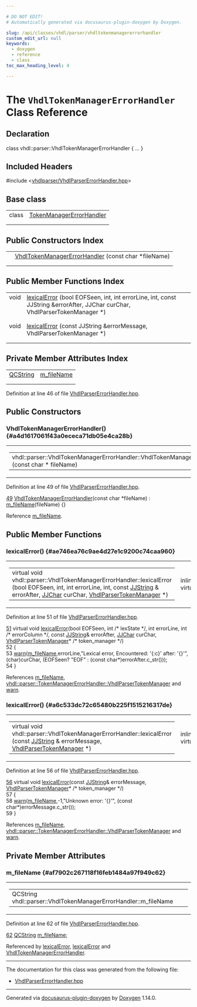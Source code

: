 ```yaml
---

# DO NOT EDIT!
# Automatically generated via docusaurus-plugin-doxygen by Doxygen.

slug: /api/classes/vhdl/parser/vhdltokenmanagererrorhandler
custom_edit_url: null
keywords:
  - doxygen
  - reference
  - class
toc_max_heading_level: 4

---
```


<div class="doxyPage">

# The `VhdlTokenManagerErrorHandler` Class Reference



## Declaration

<div class="doxyDeclaration">
class vhdl::parser::VhdlTokenManagerErrorHandler { ... }
</div>

## Included Headers

<div class="doxyIncludesList">#include &lt;<a href="/web-doxygen/docs/api/files/vhdlparser/vhdlparsererrorhandler-hpp">vhdlparser/VhdlParserErrorHandler.hpp</a>&gt;
</div>

## Base class

<table class="doxyMembersIndex">

<tr class="doxyMemberIndexItem">
<td class="doxyMemberIndexItemType" align="left" valign="top">class</td>
<td class="doxyMemberIndexItemName" align="left" valign="top"><a href="/web-doxygen/docs/api/classes/vhdl/parser/tokenmanagererrorhandler">TokenManagerErrorHandler</a></td>
</tr>
<tr class="doxyMemberIndexDescription">
<td class="doxyMemberIndexDescriptionLeft"></td>
<td class="doxyMemberIndexDescriptionRight">
</td>
</tr>
<tr class="doxyMemberIndexSeparator">
<td class="doxyMemberIndexSeparator" colspan="2"></td>
</tr>

</table>

## Public Constructors Index

<table class="doxyMembersIndex">

<tr class="doxyMemberIndexItem">
<td class="doxyMemberIndexItemType" align="left" valign="top"></td>
<td class="doxyMemberIndexItemName" align="left" valign="top"><a href="#a4d1617061f43a0ececa71db05e4ca28b">VhdlTokenManagerErrorHandler</a> (const char *fileName)</td>
</tr>
<tr class="doxyMemberIndexDescription">
<td class="doxyMemberIndexDescriptionLeft"></td>
<td class="doxyMemberIndexDescriptionRight">
</td>
</tr>
<tr class="doxyMemberIndexSeparator">
<td class="doxyMemberIndexSeparator" colspan="2"></td>
</tr>

</table>

## Public Member Functions Index

<table class="doxyMembersIndex">

<tr class="doxyMemberIndexItem">
<td class="doxyMemberIndexItemType" align="left" valign="top">void</td>
<td class="doxyMemberIndexItemName" align="left" valign="top"><a href="#ae746ea76c9ae4d27e1c9200c74caa960">lexicalError</a> (bool EOFSeen, int, int errorLine, int, const JJString &amp;errorAfter, JJChar curChar, VhdlParserTokenManager *)</td>
</tr>
<tr class="doxyMemberIndexDescription">
<td class="doxyMemberIndexDescriptionLeft"></td>
<td class="doxyMemberIndexDescriptionRight">
</td>
</tr>
<tr class="doxyMemberIndexSeparator">
<td class="doxyMemberIndexSeparator" colspan="2"></td>
</tr>

<tr class="doxyMemberIndexItem">
<td class="doxyMemberIndexItemType" align="left" valign="top">void</td>
<td class="doxyMemberIndexItemName" align="left" valign="top"><a href="#a6c533dc72c65480b225f1515216317de">lexicalError</a> (const JJString &amp;errorMessage, VhdlParserTokenManager *)</td>
</tr>
<tr class="doxyMemberIndexDescription">
<td class="doxyMemberIndexDescriptionLeft"></td>
<td class="doxyMemberIndexDescriptionRight">
</td>
</tr>
<tr class="doxyMemberIndexSeparator">
<td class="doxyMemberIndexSeparator" colspan="2"></td>
</tr>

</table>

## Private Member Attributes Index

<table class="doxyMembersIndex">

<tr class="doxyMemberIndexItem">
<td class="doxyMemberIndexItemType" align="left" valign="top"><a href="/web-doxygen/docs/api/classes/qcstring">QCString</a></td>
<td class="doxyMemberIndexItemName" align="left" valign="top"><a href="#af7902c267118f16feb1484a97f949c62">m_fileName</a></td>
</tr>
<tr class="doxyMemberIndexDescription">
<td class="doxyMemberIndexDescriptionLeft"></td>
<td class="doxyMemberIndexDescriptionRight">
</td>
</tr>
<tr class="doxyMemberIndexSeparator">
<td class="doxyMemberIndexSeparator" colspan="2"></td>
</tr>

</table>


Definition at line 46 of file <a href="/web-doxygen/docs/api/files/vhdlparser/vhdlparsererrorhandler-hpp">VhdlParserErrorHandler.hpp</a>.

<div class="doxySectionDef">

## Public Constructors

### VhdlTokenManagerErrorHandler() {#a4d1617061f43a0ececa71db05e4ca28b}

<div class="doxyMemberItem">
<div class="doxyMemberProto">
<table class="doxyMemberLabels">
<tr class="doxyMemberLabels">
<td class="doxyMemberLabelsLeft">
<table class="doxyMemberName">
<tr>
<td class="doxyMemberName">vhdl::parser::VhdlTokenManagerErrorHandler::VhdlTokenManagerErrorHandler (const char * fileName)</td>
</tr>
</table>
</td>
<td class="doxyMemberLabelsRight">
<span class="doxyMemberLabels">
<span class="doxyMemberLabel inline">inline</span>
</span>
</td>
</tr>
</table>
</div>
<div class="doxyMemberDoc">



Definition at line 49 of file <a href="/web-doxygen/docs/api/files/vhdlparser/vhdlparsererrorhandler-hpp">VhdlParserErrorHandler.hpp</a>.

<div class="doxyProgramListing">

<div class="doxyCodeLine"><span class="doxyLineNumber"><a href="#a4d1617061f43a0ececa71db05e4ca28b">49</a></span><span class="doxyLineContent"><span class="doxyHighlight">    <a href="#a4d1617061f43a0ececa71db05e4ca28b">VhdlTokenManagerErrorHandler</a>(</span><span class="doxyHighlightKeyword">const</span><span class="doxyHighlight"> </span><span class="doxyHighlightKeywordType">char</span><span class="doxyHighlight"> *fileName) : <a href="#af7902c267118f16feb1484a97f949c62">m_fileName</a>(fileName) {}</span></span></div>

</div>


Reference <a href="#af7902c267118f16feb1484a97f949c62">m\_fileName</a>.
</div>
</div>

</div>

<div class="doxySectionDef">

## Public Member Functions

### lexicalError() {#ae746ea76c9ae4d27e1c9200c74caa960}

<div class="doxyMemberItem">
<div class="doxyMemberProto">
<table class="doxyMemberLabels">
<tr class="doxyMemberLabels">
<td class="doxyMemberLabelsLeft">
<table class="doxyMemberName">
<tr>
<td class="doxyMemberName">virtual void vhdl::parser::VhdlTokenManagerErrorHandler::lexicalError (bool EOFSeen, int, int errorLine, int, const <a href="/web-doxygen/docs/api/files/vhdlparser/javacc-h/#a53453cc4dabae8211762d8e348cf7a00">JJString</a> &amp; errorAfter, <a href="/web-doxygen/docs/api/files/vhdlparser/javacc-h/#ac92fa8b4f5fb2ad4efec4f05be1c911b">JJChar</a> curChar, <a href="/web-doxygen/docs/api/classes/vhdl/parser/vhdlparsertokenmanager">VhdlParserTokenManager</a> *)</td>
</tr>
</table>
</td>
<td class="doxyMemberLabelsRight">
<span class="doxyMemberLabels">
<span class="doxyMemberLabel inline">inline</span>
<span class="doxyMemberLabel virtual">virtual</span>
</span>
</td>
</tr>
</table>
</div>
<div class="doxyMemberDoc">



Definition at line 51 of file <a href="/web-doxygen/docs/api/files/vhdlparser/vhdlparsererrorhandler-hpp">VhdlParserErrorHandler.hpp</a>.

<div class="doxyProgramListing">

<div class="doxyCodeLine"><span class="doxyLineNumber"><a href="#ae746ea76c9ae4d27e1c9200c74caa960">51</a></span><span class="doxyLineContent"><span class="doxyHighlight">    </span><span class="doxyHighlightKeyword">virtual</span><span class="doxyHighlight"> </span><span class="doxyHighlightKeywordType">void</span><span class="doxyHighlight"> <a href="#ae746ea76c9ae4d27e1c9200c74caa960">lexicalError</a>(</span><span class="doxyHighlightKeywordType">bool</span><span class="doxyHighlight"> EOFSeen, </span><span class="doxyHighlightKeywordType">int</span><span class="doxyHighlight"> </span><span class="doxyHighlightComment">/* lexState */</span><span class="doxyHighlight">, </span><span class="doxyHighlightKeywordType">int</span><span class="doxyHighlight"> errorLine, </span><span class="doxyHighlightKeywordType">int</span><span class="doxyHighlight"> </span><span class="doxyHighlightComment">/* errorColumn */</span><span class="doxyHighlight">, </span><span class="doxyHighlightKeyword">const</span><span class="doxyHighlight"> <a href="/web-doxygen/docs/api/files/vhdlparser/javacc-h/#a53453cc4dabae8211762d8e348cf7a00">JJString</a>&amp; errorAfter, <a href="/web-doxygen/docs/api/files/vhdlparser/javacc-h/#ac92fa8b4f5fb2ad4efec4f05be1c911b">JJChar</a> curChar, <a href="/web-doxygen/docs/api/classes/vhdl/parser/tokenmanagererrorhandler/#aff28441094086f5cbf8ee8f34a8bc9a4">VhdlParserTokenManager</a>* </span><span class="doxyHighlightComment">/* token_manager */</span><span class="doxyHighlight">)</span></span></div>
<div class="doxyCodeLine"><span class="doxyLineNumber">52</span><span class="doxyLineContent"><span class="doxyHighlight">    {</span></span></div>
<div class="doxyCodeLine"><span class="doxyLineNumber">53</span><span class="doxyLineContent"><span class="doxyHighlight">      <a href="/web-doxygen/docs/api/files/src/message-h/#a85b390806d83bbaeb7d12383001c0dfb">warn</a>(<a href="#af7902c267118f16feb1484a97f949c62">m_fileName</a>,errorLine,</span><span class="doxyHighlightStringLiteral">"Lexical error, Encountered: '{:c}' after: '{}'"</span><span class="doxyHighlight">,(</span><span class="doxyHighlightKeywordType">char</span><span class="doxyHighlight">)curChar, (EOFSeen? </span><span class="doxyHighlightStringLiteral">"EOF"</span><span class="doxyHighlight"> : (</span><span class="doxyHighlightKeyword">const</span><span class="doxyHighlight"> </span><span class="doxyHighlightKeywordType">char</span><span class="doxyHighlight">*)errorAfter.c_str()));</span></span></div>
<div class="doxyCodeLine"><span class="doxyLineNumber">54</span><span class="doxyLineContent"><span class="doxyHighlight">    }</span></span></div>

</div>


References <a href="#af7902c267118f16feb1484a97f949c62">m\_fileName</a>, <a href="/web-doxygen/docs/api/classes/vhdl/parser/tokenmanagererrorhandler/#aff28441094086f5cbf8ee8f34a8bc9a4">vhdl::parser::TokenManagerErrorHandler::VhdlParserTokenManager</a> and <a href="/web-doxygen/docs/api/files/src/message-h/#a85b390806d83bbaeb7d12383001c0dfb">warn</a>.
</div>
</div>

### lexicalError() {#a6c533dc72c65480b225f1515216317de}

<div class="doxyMemberItem">
<div class="doxyMemberProto">
<table class="doxyMemberLabels">
<tr class="doxyMemberLabels">
<td class="doxyMemberLabelsLeft">
<table class="doxyMemberName">
<tr>
<td class="doxyMemberName">virtual void vhdl::parser::VhdlTokenManagerErrorHandler::lexicalError (const <a href="/web-doxygen/docs/api/files/vhdlparser/javacc-h/#a53453cc4dabae8211762d8e348cf7a00">JJString</a> &amp; errorMessage, <a href="/web-doxygen/docs/api/classes/vhdl/parser/vhdlparsertokenmanager">VhdlParserTokenManager</a> *)</td>
</tr>
</table>
</td>
<td class="doxyMemberLabelsRight">
<span class="doxyMemberLabels">
<span class="doxyMemberLabel inline">inline</span>
<span class="doxyMemberLabel virtual">virtual</span>
</span>
</td>
</tr>
</table>
</div>
<div class="doxyMemberDoc">



Definition at line 56 of file <a href="/web-doxygen/docs/api/files/vhdlparser/vhdlparsererrorhandler-hpp">VhdlParserErrorHandler.hpp</a>.

<div class="doxyProgramListing">

<div class="doxyCodeLine"><span class="doxyLineNumber"><a href="#a6c533dc72c65480b225f1515216317de">56</a></span><span class="doxyLineContent"><span class="doxyHighlight">    </span><span class="doxyHighlightKeyword">virtual</span><span class="doxyHighlight"> </span><span class="doxyHighlightKeywordType">void</span><span class="doxyHighlight"> <a href="#a6c533dc72c65480b225f1515216317de">lexicalError</a>(</span><span class="doxyHighlightKeyword">const</span><span class="doxyHighlight"> <a href="/web-doxygen/docs/api/files/vhdlparser/javacc-h/#a53453cc4dabae8211762d8e348cf7a00">JJString</a>&amp; errorMessage, <a href="/web-doxygen/docs/api/classes/vhdl/parser/tokenmanagererrorhandler/#aff28441094086f5cbf8ee8f34a8bc9a4">VhdlParserTokenManager</a>* </span><span class="doxyHighlightComment">/* token_manager */</span><span class="doxyHighlight">)</span></span></div>
<div class="doxyCodeLine"><span class="doxyLineNumber">57</span><span class="doxyLineContent"><span class="doxyHighlight">    {</span></span></div>
<div class="doxyCodeLine"><span class="doxyLineNumber">58</span><span class="doxyLineContent"><span class="doxyHighlight">      <a href="/web-doxygen/docs/api/files/src/message-h/#a85b390806d83bbaeb7d12383001c0dfb">warn</a>(<a href="#af7902c267118f16feb1484a97f949c62">m_fileName</a>,-1,</span><span class="doxyHighlightStringLiteral">"Unknown error: '{}'"</span><span class="doxyHighlight">, (</span><span class="doxyHighlightKeyword">const</span><span class="doxyHighlight"> </span><span class="doxyHighlightKeywordType">char</span><span class="doxyHighlight">*)errorMessage.c_str());</span></span></div>
<div class="doxyCodeLine"><span class="doxyLineNumber">59</span><span class="doxyLineContent"><span class="doxyHighlight">    }</span></span></div>

</div>


References <a href="#af7902c267118f16feb1484a97f949c62">m\_fileName</a>, <a href="/web-doxygen/docs/api/classes/vhdl/parser/tokenmanagererrorhandler/#aff28441094086f5cbf8ee8f34a8bc9a4">vhdl::parser::TokenManagerErrorHandler::VhdlParserTokenManager</a> and <a href="/web-doxygen/docs/api/files/src/message-h/#a85b390806d83bbaeb7d12383001c0dfb">warn</a>.
</div>
</div>

</div>

<div class="doxySectionDef">

## Private Member Attributes

### m\_fileName {#af7902c267118f16feb1484a97f949c62}

<div class="doxyMemberItem">
<div class="doxyMemberProto">
<table class="doxyMemberLabels">
<tr class="doxyMemberLabels">
<td class="doxyMemberLabelsLeft">
<table class="doxyMemberName">
<tr>
<td class="doxyMemberName">QCString vhdl::parser::VhdlTokenManagerErrorHandler::m_fileName</td>
</tr>
</table>
</td>
</tr>
</table>
</div>
<div class="doxyMemberDoc">



Definition at line 62 of file <a href="/web-doxygen/docs/api/files/vhdlparser/vhdlparsererrorhandler-hpp">VhdlParserErrorHandler.hpp</a>.

<div class="doxyProgramListing">

<div class="doxyCodeLine"><span class="doxyLineNumber"><a href="#af7902c267118f16feb1484a97f949c62">62</a></span><span class="doxyLineContent"><span class="doxyHighlight">    <a href="/web-doxygen/docs/api/classes/qcstring">QCString</a> <a href="#af7902c267118f16feb1484a97f949c62">m_fileName</a>;</span></span></div>

</div>


Referenced by <a href="#ae746ea76c9ae4d27e1c9200c74caa960">lexicalError</a>, <a href="#a6c533dc72c65480b225f1515216317de">lexicalError</a> and <a href="#a4d1617061f43a0ececa71db05e4ca28b">VhdlTokenManagerErrorHandler</a>.
</div>
</div>

</div>

<hr/>

The documentation for this class was generated from the following file:

<ul>
<li><a href="/web-doxygen/docs/api/files/vhdlparser/vhdlparsererrorhandler-hpp">VhdlParserErrorHandler.hpp</a></li>
</ul>

<hr/>

<p class="doxyGeneratedBy">Generated via <a href="https://github.com/xpack/docusaurus-plugin-doxygen">docusaurus-plugin-doxygen</a> by <a href="https://www.doxygen.nl">Doxygen</a> 1.14.0.</p>

</div>
